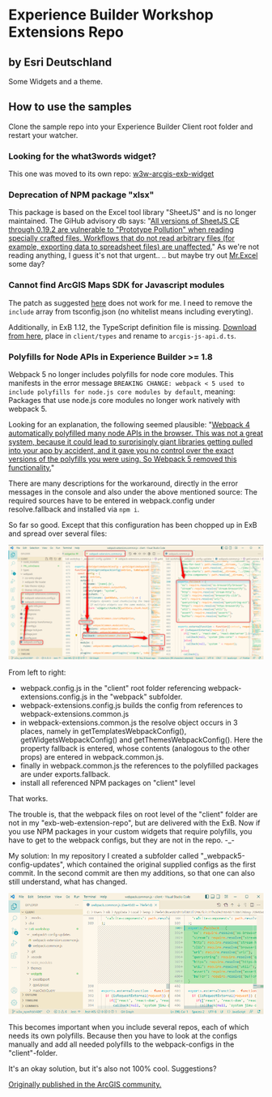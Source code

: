 # Experience Builder Workshop Extensions Repo
## by Esri Deutschland

Some Widgets and a theme.

## How to use the samples
Clone the sample repo into your Experience Builder Client root folder and restart your watcher.

### Looking for the what3words widget?
This one was moved to its own repo: [w3w-arcgis-exb-widget](https://github.com/EsriDE/w3w-arcgis-exb-widget)

### Deprecation of NPM package "xlsx"

This package is based on the Excel tool library "SheetJS" and is no longer maintained.
The GiHub advisory db says: "[All versions of SheetJS CE through 0.19.2 are vulnerable to "Prototype Pollution" when reading specially crafted files. Workflows that do not read arbitrary files (for example, exporting data to spreadsheet files) are unaffected.](https://github.com/advisories/GHSA-4r6h-8v6p-xvw6)" As we're not reading anything, I guess it's not that urgent..
.. but maybe try out [Mr.Excel](https://www.npmjs.com/package/mr-excel) some day?

### Cannot find ArcGIS Maps SDK for Javascript modules

The patch as suggested [here](https://community.esri.com/t5/arcgis-experience-builder-questions/cannot-find-arcgis-maps-sdk-for-javascript-module/m-p/1308587#M7620) does not work for me. I need to remove the ``include`` array from tsconfig.json (no whitelist means including everyting).

Additionally, in ExB 1.12, the TypeScript definition file is missing. [Download from here](https://github.com/Esri/jsapi-resources/tree/main/typescript/archive), place in ``client/types`` and rename to ``arcgis-js-api.d.ts``.

### Polyfills for Node APIs in Experience Builder >= 1.8

Webpack 5 no longer includes polyfills for node core modules. This manifests in the error message ``BREAKING CHANGE: webpack < 5 used to include polyfills for node.js core modules by default``, meaning: Packages that use node.js core modules no longer work natively with webpack 5.

Looking for an explanation, the following seemed plausible: "[Webpack 4 automatically polyfilled many node APIs in the browser. This was not a great system, because it could lead to surprisingly giant libraries getting pulled into your app by accident, and it gave you no control over the exact versions of the polyfills you were using. So Webpack 5 removed this functionality.](https://gist.github.com/ef4/d2cf5672a93cf241fd47c020b9b3066a)"

There are many descriptions for the workaround, directly in the error messages in the console and also under the above mentioned source: The required sources have to be entered in webpack.config under resolve.fallback and installed via ``npm i``.

So far so good. Except that this configuration has been chopped up in ExB and spread over several files:

![Webpack config files in ExB](./assets/webpack_configs.png)

From left to right:
* webpack.config.js in the "client" root folder referencing webpack-extensions.config.js in the "webpack" subfolder.
* webpack-extensions.config.js builds the config from references to webpack-extensions.common.js
* in webpack-extensions.common.js the resolve object occurs in 3 places, namely in getTemplatesWebpackConfig(), getWidgetsWebpackConfig() and getThemesWebpackConfig(). Here the property fallback is entered, whose contents (analogous to the other props) are entered in webpack.common.js.
* finally in webpack.common.js the references to the polyfilled packages are under exports.fallback.
* install all referenced NPM packages on "client" level

That works.

The trouble is, that the webpack files on root level of the "client" folder are not in my "exb-web-extension-repo", but are delivered with the ExB. Now if you use NPM packages in your custom widgets that require polyfills, you have to get to the webpack configs, but they are not in the repo. -_-

My solution: In my repository I created a subfolder called "_webpack5-config-updates", which contained the original supplied configs as the first commit. In the second commit are then my additions, so that one can also still understand, what has changed.

![Webpack config files in ExB](./assets/webpack_fallback.png)

This becomes important when you include several repos, each of which needs its own polyfills. Because then you have to look at the configs manually and add all needed polyfills to the webpack-configs in the "client"-folder.

It's an okay solution, but it's also not 100% cool. Suggestions?

[Originally published in the ArcGIS community.](https://community.esri.com/t5/arcgis-experience-builder-questions/npm-packages-in-experience-builder-1-8/m-p/1181885#M4574)